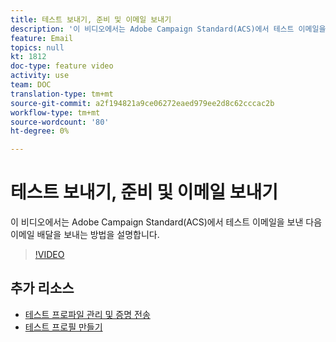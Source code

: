```yaml
---
title: 테스트 보내기, 준비 및 이메일 보내기
description: '이 비디오에서는 Adobe Campaign Standard(ACS)에서 테스트 이메일을 보낸 다음 이메일 배달을 보내는 방법을 설명합니다. '
feature: Email
topics: null
kt: 1812
doc-type: feature video
activity: use
team: DOC
translation-type: tm+mt
source-git-commit: a2f194821a9ce06272eaed979ee2d8c62cccac2b
workflow-type: tm+mt
source-wordcount: '80'
ht-degree: 0%

---
```



# 테스트 보내기, 준비 및 이메일 보내기

이 비디오에서는 Adobe Campaign Standard(ACS)에서 테스트 이메일을 보낸 다음 이메일 배달을 보내는 방법을 설명합니다.

>[!VIDEO](https://video.tv.adobe.com/v/24013/)

## 추가 리소스

* [테스트 프로파일 관리 및 증명 전송](https://docs.adobe.com/content/help/en/campaign-standard/using/testing-and-sending/preparing-and-testing-messages/managing-test-profiles-and-sending-proofs.html)
* [테스트 프로필 만들기](/help/profiles-and-audiences/creating-a-profile.md)


